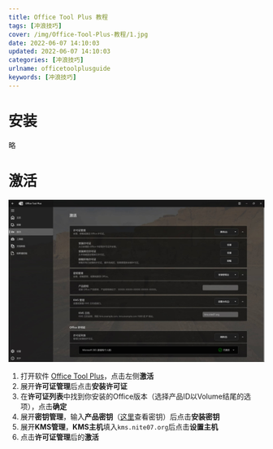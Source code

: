 ```yaml
---
title: Office Tool Plus 教程
tags: [冲浪技巧]
cover: /img/Office-Tool-Plus-教程/1.jpg
date: 2022-06-07 14:10:03
updated: 2022-06-07 14:10:03
categories: [冲浪技巧]
urlname: officetoolplusguide
keywords: [冲浪技巧]
---
```


# 安装

略

# 激活

![](/img/Office-Tool-Plus-教程/2.jpg)

1. 打开软件 [Office Tool Plus](/officetoolplus)，点击左侧**激活**
2. 展开**许可证管理**后点击**安装许可证**
3. 在**许可证列表**中找到你安装的Office版本（选择产品ID以Volume结尾的选项），点击**确定**
4. 展开**密钥管理**，输入**产品密钥**（[这里](https://py-kms.readthedocs.io/en/latest/Keys.html)查看密钥）后点击**安装密钥**
5. 展开**KMS管理**，**KMS主机**填入`kms.nite07.org`后点击**设置主机**
6. 点击**许可证管理**后的**激活**

